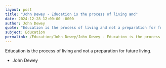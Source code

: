 ```yaml
---
layout: post
title: "John Dewey - Education is the process of living and"
date: 2024-12-28 12:00:00 -0000
author: John Dewey
quote: "Education is the process of living and not a preparation for future living."
subject: Education
permalink: /Education/John Dewey/John Dewey - Education is the process of living and
---
```


Education is the process of living and not a preparation for future living.

- John Dewey
